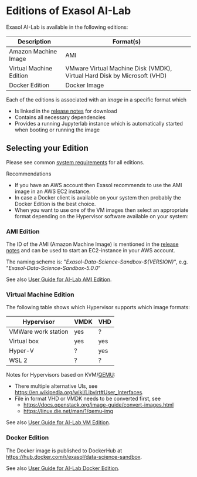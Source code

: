 # Editions of Exasol AI-Lab

Exasol AI-Lab is available in the following editions:

| Description             | Format(s)                                                                |
|-------------------------|--------------------------------------------------------------------------|
| Amazon Machine Image    | AMI                                                                      |
| Virtual Machine Edition | VMware Virtual Machine Disk (VMDK), Virtual Hard Disk by Microsoft (VHD) |
| Docker Edition          | Docker Image                                                             |

Each of the editions is associated with an _image_ in a specific format which
* Is linked in the [release notes](https://github.com/exasol/ai-lab/releases/latest) for download
* Contains all necessary dependencies
* Provides a running Jupyterlab instance which is automatically started when booting or running the image

## Selecting your Edition

Please see common [system requirements](user_guide.md#system-requirements) for all editions.

Recommendations
* If you have an AWS account then Exasol recommends to use the AMI image in an AWS EC2 instance.
* In case a Docker client is available on your system then probably the Docker Edition is the best choice.
* When you want to use one of the VM images then select an appropriate format depending on the Hypervisor software available on your system:

### AMI Edition

The ID of the AMI (Amazon Machine Image) is mentioned in the [release notes](https://github.com/exasol/ai-lab/releases/latest) and can be used to start an EC2-instance in your AWS account.

The naming scheme is: "_Exasol-Data-Science-Sandbox-${VERSION}_", e.g. "_Exasol-Data-Science-Sandbox-5.0.0_"

See also [User Guide for AI-Lab AMI Edition](ami_usage.md).

### Virtual Machine Edition

The following table shows which Hypervisor supports which image formats:

| Hypervisor          | VMDK | VHD |
|---------------------|------|-----|
| VMWare work station | yes  | ?   |
| Virtual box         | yes  | yes |
| Hyper-V             | ?    | yes |
| WSL 2               | ?    | ?   |

Notes for Hypervisors based on KVM/[QEMU](https://en.wikipedia.org/wiki/QEMU):
* There multiple alternative UIs, see https://en.wikipedia.org/wiki/Libvirt#User_Interfaces.
* File in format VHD or VMDK needs to be converted first, see
  * https://docs.openstack.org/image-guide/convert-images.html
   * https://linux.die.net/man/1/qemu-img

See also [User Guide for AI-Lab VM Edition](vm_usage.md).

### Docker Edition

The Docker image is published to DockerHub at https://hub.docker.com/r/exasol/data-science-sandbox.

See also [User Guide for AI-Lab Docker Edition](docker/docker_usage.md).
